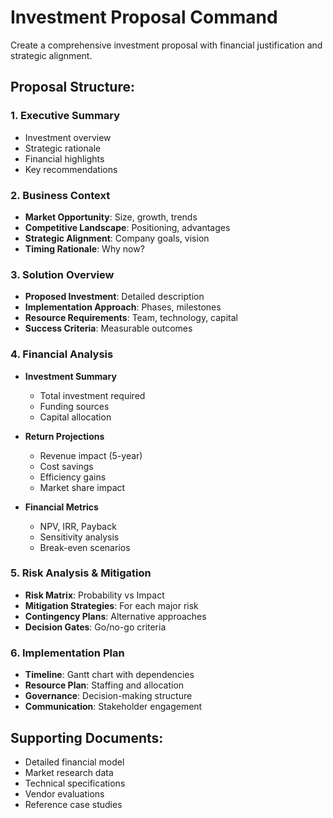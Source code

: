 # Investment Proposal Command

Create a comprehensive investment proposal with financial justification and strategic alignment.

## Proposal Structure:

### 1. Executive Summary
- Investment overview
- Strategic rationale
- Financial highlights
- Key recommendations

### 2. Business Context
- **Market Opportunity**: Size, growth, trends
- **Competitive Landscape**: Positioning, advantages
- **Strategic Alignment**: Company goals, vision
- **Timing Rationale**: Why now?

### 3. Solution Overview
- **Proposed Investment**: Detailed description
- **Implementation Approach**: Phases, milestones
- **Resource Requirements**: Team, technology, capital
- **Success Criteria**: Measurable outcomes

### 4. Financial Analysis
- **Investment Summary**
  - Total investment required
  - Funding sources
  - Capital allocation
  
- **Return Projections**
  - Revenue impact (5-year)
  - Cost savings
  - Efficiency gains
  - Market share impact

- **Financial Metrics**
  - NPV, IRR, Payback
  - Sensitivity analysis
  - Break-even scenarios

### 5. Risk Analysis & Mitigation
- **Risk Matrix**: Probability vs Impact
- **Mitigation Strategies**: For each major risk
- **Contingency Plans**: Alternative approaches
- **Decision Gates**: Go/no-go criteria

### 6. Implementation Plan
- **Timeline**: Gantt chart with dependencies
- **Resource Plan**: Staffing and allocation
- **Governance**: Decision-making structure
- **Communication**: Stakeholder engagement

## Supporting Documents:
- Detailed financial model
- Market research data
- Technical specifications
- Vendor evaluations
- Reference case studies